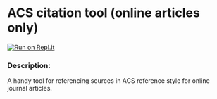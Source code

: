 # ACS citation tool (online articles only)

[![Run on Repl.it](https://repl.it/badge/github/freeCodeCamp/boilerplate-project-filemetadata)](https://acs-citation-tool.bryanw1.repl.co/)
### Description:
A handy tool for referencing sources in ACS reference style for online journal articles.